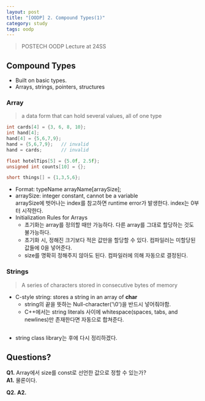 ```yaml
---
layout: post
title: "[OODP] 2. Compound Types(1)"
category: study
tags: oodp
---
```


> POSTECH OODP Lecture at 24SS

## Compound Types
- Built on basic types.
- Arrays, strings, pointers, structures
<!--more-->
### Array
> a data form that can hold several values, all of one type

```c++
int cards[4] = {3, 6, 8, 10};
int hand[4];
hand[4] = {5,6,7,9};
hand = {5,6,7,9};   // invalid
hand = cards;       // invalid

float hotelTips[5] = {5.0f, 2.5f};
unsigned int counts[10] = {};

short things[] = {1,3,5,6};
```
- Format: typeName arrayName[arraySize];
- arraySize: integer constant, cannot be a variable <br>
    arraySize에 벗어나는 index를 참고하면 runtime error가 발생한다. index는 0부터 시작한다.
- Initialization Rules for Arrays
    - 초기화는 array를 정의할 때만 가능하다. 다른 array를 그대로 할당하는 것도 불가능하다.
    - 초기화 시, 정해진 크기보다 적은 값만을 할당할 수 있다. 컴파일러는 미할당된 값들에 0을 넣어준다.
    - size를 명확히 정해주지 않아도 된다. 컴파일러에 의해 자동으로 결정된다.

### Strings
> A series of characters stored in consecutive bytes of memory

- C-style string: stores a string in an array of **char**
    - string의 끝을 뜻하는 Null-character('\0')을 반드시 넣어줘야함.
    - C++에서는 string literals 사이에 whitespace(spaces, tabs, and newlines)만 존재한다면 자동으로 합쳐준다.
``` c++

```

- string class library는 후에 다시 정리하겠다.



## Questions?
**Q1.** Array에서 size를 const로 선언한 값으로 정할 수 있는가? <br>
**A1.** 물론이다.

**Q2.** 
**A2.**


<!-- Links -->
